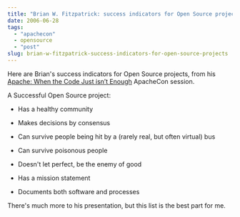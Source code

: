 ```yaml
---
title: "Brian W. Fitzpatrick: success indicators for Open Source projects"
date: 2006-06-28
tags: 
  - "apachecon"
  - opensource
  - "post"
slug: brian-w-fitzpatrick-success-indicators-for-open-source-projects
---
```


Here are Brian's success indicators for Open Source projects, from his [Apache: When the Code Just isn’t Enough](http://www.eu.apachecon.com/konferenzen/psecom,id,488,track,8,nodeid,,_language,uk.html#session-bts2) ApacheCon session.

A Successful Open Source project:

- Has a healthy community

- Makes decisions by consensus

- Can survive people being hit by a (rarely real, but often virtual) bus

- Can survive poisonous people

- Doesn't let perfect, be the enemy of good

- Has a mission statement

- Documents both software and processes

There's much more to his presentation, but this list is the best part for me.
